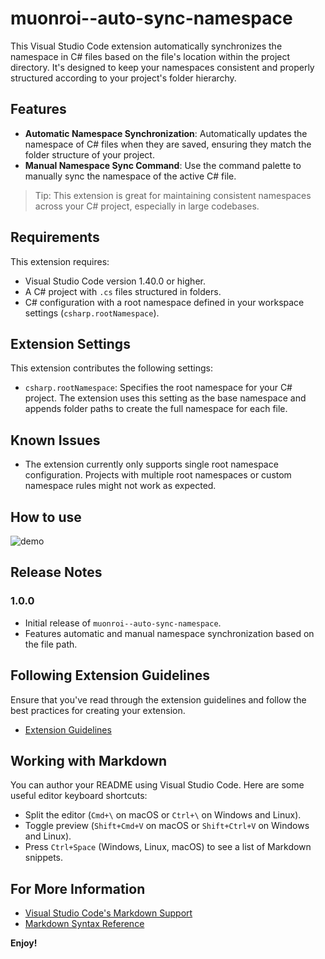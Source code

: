 # muonroi--auto-sync-namespace

This Visual Studio Code extension automatically synchronizes the namespace in C# files based on the file's location within the project directory. It's designed to keep your namespaces consistent and properly structured according to your project's folder hierarchy.

## Features

- **Automatic Namespace Synchronization**: Automatically updates the namespace of C# files when they are saved, ensuring they match the folder structure of your project.
- **Manual Namespace Sync Command**: Use the command palette to manually sync the namespace of the active C# file.

> Tip: This extension is great for maintaining consistent namespaces across your C# project, especially in large codebases.

## Requirements

This extension requires:
- Visual Studio Code version 1.40.0 or higher.
- A C# project with `.cs` files structured in folders.
- C# configuration with a root namespace defined in your workspace settings (`csharp.rootNamespace`).

## Extension Settings

This extension contributes the following settings:

- `csharp.rootNamespace`: Specifies the root namespace for your C# project. The extension uses this setting as the base namespace and appends folder paths to create the full namespace for each file.

## Known Issues

- The extension currently only supports single root namespace configuration. Projects with multiple root namespaces or custom namespace rules might not work as expected.

## How to use

![demo](https://github.com/user-attachments/assets/dcfe62b7-c639-4fba-a9b6-94d6722e988c)

## Release Notes

### 1.0.0

- Initial release of `muonroi--auto-sync-namespace`.
- Features automatic and manual namespace synchronization based on the file path.

## Following Extension Guidelines

Ensure that you've read through the extension guidelines and follow the best practices for creating your extension.

- [Extension Guidelines](https://code.visualstudio.com/api/references/extension-guidelines)

## Working with Markdown

You can author your README using Visual Studio Code. Here are some useful editor keyboard shortcuts:

- Split the editor (`Cmd+\` on macOS or `Ctrl+\` on Windows and Linux).
- Toggle preview (`Shift+Cmd+V` on macOS or `Shift+Ctrl+V` on Windows and Linux).
- Press `Ctrl+Space` (Windows, Linux, macOS) to see a list of Markdown snippets.

## For More Information

- [Visual Studio Code's Markdown Support](http://code.visualstudio.com/docs/languages/markdown)
- [Markdown Syntax Reference](https://help.github.com/articles/markdown-basics/)

**Enjoy!**
